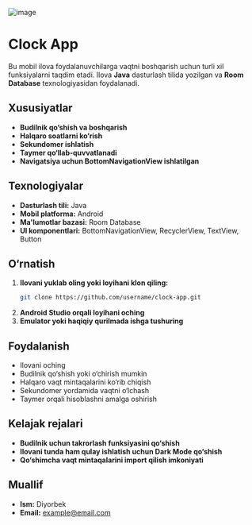 
![image](https://github.com/user-attachments/assets/61e342b8-a673-4b29-accd-b278e8a8bf6f)

# Clock App

Bu mobil ilova foydalanuvchilarga vaqtni boshqarish uchun turli xil funksiyalarni taqdim etadi. Ilova **Java** dasturlash tilida yozilgan va **Room Database** texnologiyasidan foydalanadi.

## Xususiyatlar
- **Budilnik qo‘shish va boshqarish**
- **Halqaro soatlarni ko‘rish**
- **Sekundomer ishlatish**
- **Taymer qo‘llab-quvvatlanadi**
- **Navigatsiya uchun BottomNavigationView ishlatilgan**

## Texnologiyalar
- **Dasturlash tili:** Java
- **Mobil platforma:** Android
- **Ma'lumotlar bazasi:** Room Database
- **UI komponentlari:** BottomNavigationView, RecyclerView, TextView, Button

## O‘rnatish
1. **Ilovani yuklab oling yoki loyihani klon qiling:**
   ```sh
   git clone https://github.com/username/clock-app.git
   ```
2. **Android Studio orqali loyihani oching**
3. **Emulator yoki haqiqiy qurilmada ishga tushuring**

## Foydalanish
- Ilovani oching
- Budilnik qo‘shish yoki o‘chirish mumkin
- Halqaro vaqt mintaqalarini ko‘rib chiqish
- Sekundomer yordamida vaqtni o‘lchash
- Taymer orqali hisoblashni amalga oshirish

## Kelajak rejalari
- **Budilnik uchun takrorlash funksiyasini qo‘shish**
- **Ilovani tunda ham qulay ishlatish uchun Dark Mode qo‘shish**
- **Qo‘shimcha vaqt mintaqalarini import qilish imkoniyati**

## Muallif
- **Ism:** Diyorbek
- **Email:** example@email.com


